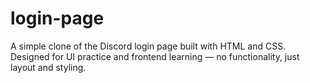 # login-page
A simple clone of the Discord login page built with HTML and CSS. Designed for UI practice and frontend learning — no functionality, just layout and styling.
